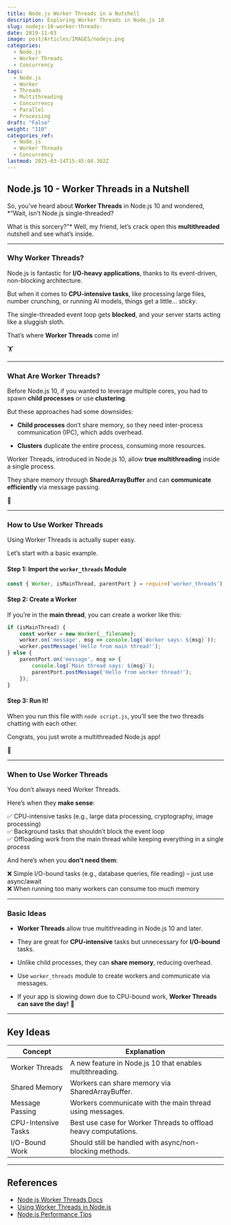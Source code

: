 ```yaml
---
title: Node.js Worker Threads in a Nutshell
description: Exploring Worker Threads in Node.js 10
slug: nodejs-10-worker-threads-
date: 2019-11-03
image: post/Articles/IMAGES/nodejs.png
categories:
  - Node.js
  - Worker Threads
  - Concurrency
tags:
  - Node.js
  - Worker
  - Threads
  - Multithreading
  - Concurrency
  - Parallel
  - Processing
draft: "False"
weight: "110"
categories_ref:
  - Node.js
  - Worker Threads
  - Concurrency
lastmod: 2025-03-14T15:45:04.302Z
---
```

## Node.js 10 - Worker Threads in a Nutshell

So, you’ve heard about **Worker Threads** in Node.js 10 and wondered, \*“Wait, isn’t Node.js single-threaded?

What is this sorcery?”\* Well, my friend, let’s crack open this **multithreaded** nutshell and see what’s inside.

***

### Why Worker Threads?

Node.js is fantastic for **I/O-heavy applications**, thanks to its event-driven, non-blocking architecture.

But when it comes to **CPU-intensive tasks**, like processing large files, number crunching, or running AI models, things get a little… *sticky*.

The single-threaded event loop gets **blocked**, and your server starts acting like a sluggish sloth.

That’s where **Worker Threads** come in!

🏋️

***

### What Are Worker Threads?

Before Node.js 10, if you wanted to leverage multiple cores, you had to spawn **child processes** or use **clustering**.

But these approaches had some downsides:

* **Child processes** don’t share memory, so they need inter-process communication (IPC), which adds overhead.

* **Clusters** duplicate the entire process, consuming more resources.

Worker Threads, introduced in Node.js 10, allow **true multithreading** inside a single process.

They share memory through **SharedArrayBuffer** and can **communicate efficiently** via message passing.

🎉

***

### How to Use Worker Threads

Using Worker Threads is actually super easy.

Let’s start with a basic example.

#### Step 1: Import the `worker_threads` Module

```javascript
const { Worker, isMainThread, parentPort } = require('worker_threads');
```

#### Step 2: Create a Worker

If you’re in the **main thread**, you can create a worker like this:

```javascript
if (isMainThread) {
    const worker = new Worker(__filename);
    worker.on('message', msg => console.log(`Worker says: ${msg}`));
    worker.postMessage('Hello from main thread!');
} else {
    parentPort.on('message', msg => {
        console.log(`Main thread says: ${msg}`);
        parentPort.postMessage('Hello from worker thread!');
    });
}
```

#### Step 3: Run It!

When you run this file with `node script.js`, you’ll see the two threads chatting with each other.

Congrats, you just wrote a multithreaded Node.js app!

🎉

***

### When to Use Worker Threads

You don’t always need Worker Threads.

Here’s when they **make sense**:

✅ CPU-intensive tasks (e.g., large data processing, cryptography, image processing)\
✅ Background tasks that shouldn’t block the event loop\
✅ Offloading work from the main thread while keeping everything in a single process

And here’s when you **don’t need them**:

❌ Simple I/O-bound tasks (e.g., database queries, file reading) – just use async/await\
❌ When running too many workers can consume too much memory

***

### Basic Ideas

* **Worker Threads** allow true multithreading in Node.js 10 and later.

* They are great for **CPU-intensive** tasks but unnecessary for **I/O-bound** tasks.

* Unlike child processes, they can **share memory**, reducing overhead.

* Use `worker_threads` module to create workers and communicate via messages.

* If your app is slowing down due to CPU-bound work, **Worker Threads can save the day!** 🦸

***

## Key Ideas

| Concept             | Explanation                                                     |
| ------------------- | --------------------------------------------------------------- |
| Worker Threads      | A new feature in Node.js 10 that enables multithreading.        |
| Shared Memory       | Workers can share memory via SharedArrayBuffer.                 |
| Message Passing     | Workers communicate with the main thread using messages.        |
| CPU-Intensive Tasks | Best use case for Worker Threads to offload heavy computations. |
| I/O-Bound Work      | Should still be handled with async/non-blocking methods.        |

***

## References

* [Node.js Worker Threads Docs](https://nodejs.org/api/worker_threads.html)
* [Using Worker Threads in Node.js](https://developer.mozilla.org/en-US/docs/Web/JavaScript/Reference/Global_Objects/Worker)
* [Node.js Performance Tips](https://nodejs.org/en/docs/guides/performance-tips/)
